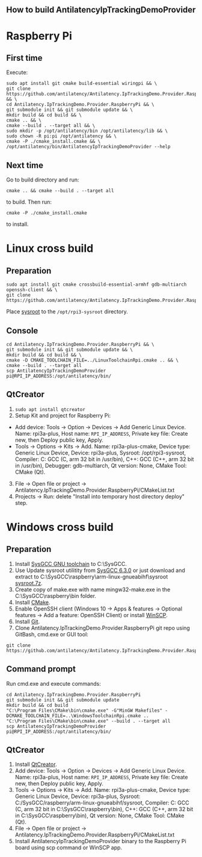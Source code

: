 How to build AntilatencyIpTrackingDemoProvider
----------------------------------------------

# Raspberry Pi

## First time

Execute:
```
sudo apt install git cmake build-essential wiringpi && \
git clone https://github.com/antilatency/Antilatency.IpTrackingDemo.Provider.RaspberryPi && \
cd Antilatency.IpTrackingDemo.Provider.RaspberryPi && \
git submodule init && git submodule update && \
mkdir build && cd build && \
cmake .. && \
cmake --build . --target all && \
sudo mkdir -p /opt/antilatency/bin /opt/antilatency/lib && \
sudo chown -R pi:pi /opt/antilatency && \
cmake -P ./cmake_install.cmake && \
/opt/antilatency/bin/AntilatencyIpTrackingDemoProvider --help
```


## Next time

Go to build directory and run:
```
cmake .. && cmake --build . --target all
```
to build. Then run:
```
cmake -P ./cmake_install.cmake
```
to install.



# Linux cross build

## Preparation

```
sudo apt install git cmake crossbuild-essential-armhf gdb-multiarch openssh-client && \
git clone https://github.com/antilatency/Antilatency.IpTrackingDemo.Provider.RaspberryPi
```
Place [sysroot](https://yadi.sk/d/e7zrbAj5iRGafw) to the `/opt/rpi3-sysroot` directory.


## Console

```
cd Antilatency.IpTrackingDemo.Provider.RaspberryPi && \
git submodule init && git submodule update && \
mkdir build && cd build && \
cmake -D CMAKE_TOOLCHAIN_FILE=../LinuxToolchainRpi.cmake .. && \
cmake --build . --target all
scp AntilatencyIpTrackingDemoProvider pi@RPI_IP_ADDRESS:/opt/antilatency/bin/
```


## QtCreator

1. `sudo apt install qtcreator`
2. Setup Kit and project for Raspberry Pi:
 * Add device: Tools -> Option -> Devices -> Add Generic Linux Device. Name: rpi3a-plus, Host name: `RPI_IP_ADDRESS`, Private key file: Create new, then Deploy public key, Apply.
 * Tools -> Options -> Kits -> Add. Name: rpi3a-plus-cmake, Device type: Generic Linux Device, Device: rpi3a-plus, Sysroot: /opt/rpi3-sysroot, Compiler: C: GCC (C, arm 32 bit in /usr/bin), C++: GCC (C++, arm 32 bit in /usr/bin), Debugger: gdb-multiarch, Qt version: None, CMake Tool: CMake (Qt).
3. File -> Open file or project -> Antilatency.IpTrackingDemo.Provider.RaspberryPi/CMakeList.txt
4. Projects -> Run: delete "Install into temporary host directory deploy" step.



# Windows cross build

## Preparation

1. Install [SysGCC GNU toolchain](http://sysprogs.com/getfile/566/raspberry-gcc8.3.0.exe) to C:\SysGCC.
2. Use Update sysroot utilitity from [SysGCC 6.3.0](http://sysprogs.com/getfile/478/raspberry-gcc6.3.0-r5.exe) or just download and extract to C:\SysGCC\raspberry\arm-linux-gnueabihf\sysroot [sysroot.7z](https://yadi.sk/d/2N9vsbO_NGfJ2g).
3. Create copy of make.exe with name mingw32-make.exe in the C:\SysGCC\raspberry\bin folder.
4. Install [CMake](https://cmake.org/download/).
5. Enable OpenSSH client (Windows 10 -> Apps & features -> Optional features -> Add a feature: OpenSSH Client) or install [WinSCP](https://winscp.net/eng/download.php).
6. Install [Git](https://winscp.net/eng/download.php).
7. Clone Antilatency.IpTrackingDemo.Provider.RaspberryPi git repo using GitBash, cmd.exe or GUI tool:
```
git clone https://github.com/antilatency/Antilatency.IpTrackingDemo.Provider.RaspberryPi
```


## Command prompt

Run cmd.exe and execute commands:
```
cd Antilatency.IpTrackingDemo.Provider.RaspberryPi
git submodule init && git submodule update
mkdir build && cd build
"C:\Program Files\CMake\bin\cmake.exe" -G"MinGW Makefiles" -DCMAKE_TOOLCHAIN_FILE=..\WindowsToolchainRpi.cmake ..
"C:\Program Files\CMake\bin\cmake.exe" --build . --target all
scp AntilatencyIpTrackingDemoProvider pi@RPI_IP_ADDRESS:/opt/antilatency/bin/
```


## QtCreator

1. Install [QtCreator](https://www.qt.io/product/development-tools).
2. Add device: Tools -> Option -> Devices -> Add Generic Linux Device. Name: rpi3a-plus, Host name: `RPI_IP_ADDRESS`, Private key file: Create new, then Deploy public key, Apply.
3. Tools -> Options -> Kits -> Add. Name: rpi3a-plus-cmake, Device type: Generic Linux Device, Device: rpi3a-plus, Sysroot: C:/SysGCC/raspberry/arm-linux-gnueabihf/sysroot, Compiler: C: GCC (C, arm 32 bit in C:\SysGCC\raspberry\bin), C++: GCC (C++, arm 32 bit in C:\SysGCC\raspberry\bin), Qt version: None, CMake Tool: CMake (Qt).
4. File -> Open file or project -> Antilatency.IpTrackingDemo.Provider.RaspberryPi/CMakeList.txt
5. Install AntilatencyIpTrackingDemoProvider binary to the Raspberry Pi board using scp command or WinSCP app.

